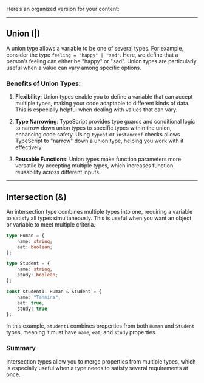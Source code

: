 Here’s an organized version for your content:

---

## Union (|)

A union type allows a variable to be one of several types. For example, consider the type `feeling = "happy" | "sad"`. Here, we define that a person’s feeling can either be "happy" or "sad". Union types are particularly useful when a value can vary among specific options.

### Benefits of Union Types:

1. **Flexibility**: Union types enable you to define a variable that can accept multiple types, making your code adaptable to different kinds of data. This is especially helpful when dealing with values that can vary.

2. **Type Narrowing**: TypeScript provides type guards and conditional logic to narrow down union types to specific types within the union, enhancing code safety. Using `typeof` or `instanceof` checks allows TypeScript to "narrow" down a union type, helping you work with it effectively.

3. **Reusable Functions**: Union types make function parameters more versatile by accepting multiple types, which increases function reusability across different inputs.

---

## Intersection (&)

An intersection type combines multiple types into one, requiring a variable to satisfy all types simultaneously. This is useful when you want an object or variable to meet multiple criteria.

```typescript
type Human = {
    name: string;
    eat: boolean;
};

type Student = {
    name: string;
    study: boolean;
};

const student1: Human & Student = {
    name: "Tahmina",
    eat: true,
    study: true
};
```

In this example, `student1` combines properties from both `Human` and `Student` types, meaning it must have `name`, `eat`, and `study` properties.

### Summary
Intersection types allow you to merge properties from multiple types, which is especially useful when a type needs to satisfy several requirements at once.